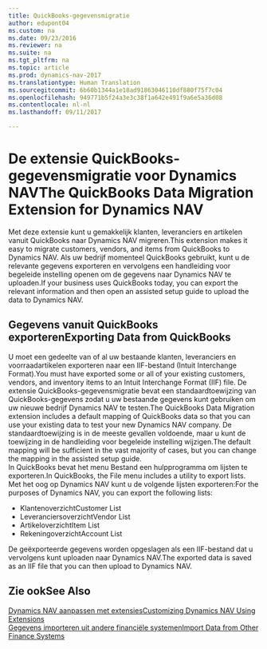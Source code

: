 ```yaml
---
title: QuickBooks-gegevensmigratie
author: edupont04
ms.custom: na
ms.date: 09/23/2016
ms.reviewer: na
ms.suite: na
ms.tgt_pltfrm: na
ms.topic: article
ms.prod: dynamics-nav-2017
ms.translationtype: Human Translation
ms.sourcegitcommit: 6b60b1344a1e18ad91863046110df880f75f7c04
ms.openlocfilehash: 949771b5f24a3e3c38f1a642e491f9a6e5a36d08
ms.contentlocale: nl-nl
ms.lasthandoff: 09/11/2017

---
```


# <a name="the-quickbooks-data-migration-extension-for-dynamics-nav"></a><span data-ttu-id="76528-102">De extensie QuickBooks-gegevensmigratie voor Dynamics NAV</span><span class="sxs-lookup"><span data-stu-id="76528-102">The QuickBooks Data Migration Extension for Dynamics NAV</span></span>
<span data-ttu-id="76528-103">Met deze extensie kunt u gemakkelijk klanten, leveranciers en artikelen vanuit QuickBooks naar Dynamics NAV migreren.</span><span class="sxs-lookup"><span data-stu-id="76528-103">This extension makes it easy to migrate customers, vendors, and items from QuickBooks to Dynamics NAV.</span></span> <span data-ttu-id="76528-104">Als uw bedrijf momenteel QuickBooks gebruikt, kunt u de relevante gegevens exporteren en vervolgens een handleiding voor begeleide instelling openen om de gegevens naar Dynamics NAV te uploaden.</span><span class="sxs-lookup"><span data-stu-id="76528-104">If your business uses QuickBooks today, you can export the relevant information and then open an assisted setup guide to upload the data to Dynamics NAV.</span></span>  

## <a name="exporting-data-from-quickbooks"></a><span data-ttu-id="76528-105">Gegevens vanuit QuickBooks exporteren</span><span class="sxs-lookup"><span data-stu-id="76528-105">Exporting Data from QuickBooks</span></span>
<span data-ttu-id="76528-106">U moet een gedeelte van of al uw bestaande klanten, leveranciers en voorraadartikelen exporteren naar een IIF-bestand (Intuit Interchange Format).</span><span class="sxs-lookup"><span data-stu-id="76528-106">You must have exported some or all of your existing customers, vendors, and inventory items to an Intuit Interchange Format (IIF) file.</span></span> <span data-ttu-id="76528-107">De extensie QuickBooks-gegevensmigratie bevat een standaardtoewijzing van QuickBooks-gegevens zodat u uw bestaande gegevens kunt gebruiken om uw nieuwe bedrijf Dynamics NAV te testen.</span><span class="sxs-lookup"><span data-stu-id="76528-107">The QuickBooks Data Migration extension includes a default mapping of QuickBooks data so that you can use your existing data to test your new Dynamics NAV company.</span></span> <span data-ttu-id="76528-108">De standaardtoewijzing is in de meeste gevallen voldoende, maar u kunt de toewijzing in de handleiding voor begeleide instelling wijzigen.</span><span class="sxs-lookup"><span data-stu-id="76528-108">The default mapping will be sufficient in the vast majority of cases, but you can change the mapping in the assisted setup guide.</span></span>  
<span data-ttu-id="76528-109">In QuickBooks bevat het menu Bestand een hulpprogramma om lijsten te exporteren.</span><span class="sxs-lookup"><span data-stu-id="76528-109">In QuickBooks, the File menu includes a utility to export lists.</span></span> <span data-ttu-id="76528-110">Met het oog op Dynamics NAV kunt u de volgende lijsten exporteren:</span><span class="sxs-lookup"><span data-stu-id="76528-110">For the purposes of Dynamics NAV, you can export the following lists:</span></span>
- <span data-ttu-id="76528-111">Klantenoverzicht</span><span class="sxs-lookup"><span data-stu-id="76528-111">Customer List</span></span>
- <span data-ttu-id="76528-112">Leveranciersoverzicht</span><span class="sxs-lookup"><span data-stu-id="76528-112">Vendor List</span></span>
- <span data-ttu-id="76528-113">Artikeloverzicht</span><span class="sxs-lookup"><span data-stu-id="76528-113">Item List</span></span>
- <span data-ttu-id="76528-114">Rekeningoverzicht</span><span class="sxs-lookup"><span data-stu-id="76528-114">Account List</span></span>  

<span data-ttu-id="76528-115">De geëxporteerde gegevens worden opgeslagen als een IIF-bestand dat u vervolgens kunt uploaden naar Dynamics NAV.</span><span class="sxs-lookup"><span data-stu-id="76528-115">The exported data is saved as an IIF file that you can then upload to Dynamics NAV.</span></span>

## <a name="see-also"></a><span data-ttu-id="76528-116">Zie ook</span><span class="sxs-lookup"><span data-stu-id="76528-116">See Also</span></span>  
[<span data-ttu-id="76528-117">Dynamics NAV aanpassen met extensies</span><span class="sxs-lookup"><span data-stu-id="76528-117">Customizing Dynamics NAV Using Extensions </span></span>](ui-extensions.md)  
[<span data-ttu-id="76528-118">Gegevens importeren uit andere financiële systemen</span><span class="sxs-lookup"><span data-stu-id="76528-118">Import Data from Other Finance Systems</span></span>](upload-data.md)  

